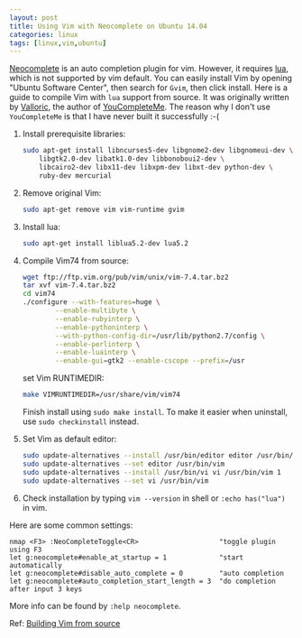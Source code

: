 ```yaml
---
layout: post
title: Using Vim with Neocomplete on Ubuntu 14.04
categories: linux
tags: [linux,vim,ubuntu]
---
```


[Neocomplete](https://github.com/Shougo/neocomplete.vim) is an auto completion plugin for vim. However, it requires [lua](http://www.lua.org), which is not supported by vim default. You can easily install Vim by opening "Ubuntu Software Center", then search for `Gvim`, then click install. Here is a guide to compile Vim with `lua` support from source. It was originally written by [Valloric](https://github.com/Valloric/), the author of [YouCompleteMe](https://github.com/Valloric/YouCompleteMe). The reason why I don't use `YouCompleteMe` is that I have never built it successfully :-( 

1. Install prerequisite libraries:    

    ```sh
    sudo apt-get install libncurses5-dev libgnome2-dev libgnomeui-dev \
        libgtk2.0-dev libatk1.0-dev libbonoboui2-dev \
        libcairo2-dev libx11-dev libxpm-dev libxt-dev python-dev \
        ruby-dev mercurial
    ```

2. Remove original Vim:     

    ```sh
	sudo apt-get remove vim vim-runtime gvim
    ```

3. Install lua:

	```sh
	sudo apt-get install liblua5.2-dev lua5.2
	```

4. Compile Vim74 from source:

	```sh
	wget ftp://ftp.vim.org/pub/vim/unix/vim-7.4.tar.bz2
	tar xvf vim-7.4.tar.bz2
	cd vim74
	./configure --with-features=huge \
            --enable-multibyte \
            --enable-rubyinterp \
            --enable-pythoninterp \
            --with-python-config-dir=/usr/lib/python2.7/config \
            --enable-perlinterp \
            --enable-luainterp \
            --enable-gui=gtk2 --enable-cscope --prefix=/usr
	```
	set Vim RUNTIMEDIR:
	```sh
	make VIMRUNTIMEDIR=/usr/share/vim/vim74
	```
	Finish install using `sudo make install`.
	To make it easier when uninstall, use `sudo checkinstall` instead.

5. Set Vim as default editor:

	```sh
	sudo update-alternatives --install /usr/bin/editor editor /usr/bin/vim 1
	sudo update-alternatives --set editor /usr/bin/vim
	sudo update-alternatives --install /usr/bin/vi vi /usr/bin/vim 1
	sudo update-alternatives --set vi /usr/bin/vim
	```

6. Check installation by typing `vim --version` in shell or `:echo has("lua")` in vim.

Here are some common settings:

```vim
nmap <F3> :NeoCompleteToggle<CR>                    "toggle plugin using F3
let g:neocomplete#enable_at_startup = 1             "start automatically
let g:neocomplete#disable_auto_complete = 0         "auto completion
let g:neocomplete#auto_completion_start_length = 3  "do completion after input 3 keys
```

More info can be found by `:help neocomplete`.   

Ref: [Building Vim from source](https://github.com/Valloric/YouCompleteMe/wiki/Building-Vim-from-source)

